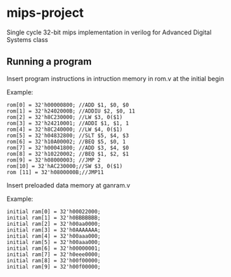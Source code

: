 # mips-project

Single cycle 32-bit mips implementation in verilog for Advanced Digital Systems class

## Running a program

Insert program instructions in intruction memory in rom.v at the initial begin

Example:
```
rom[0] = 32'h00000800; //ADD $1, $0, $0
rom[1] = 32'h2402000B; //ADDIU $2, $0, 11
rom[2] = 32'h8C230000; //LW $3, 0($1)
rom[3] = 32'h24210001; //ADDI $1, $1, 1
rom[4] = 32'h8C240000; //LW $4, 0($1)
rom[5] = 32'h04832800; //SLT $5, $4, $3
rom[6] = 32'h10A00002; //BEQ $5, $0, 1
rom[7] = 32'h00041800; //ADD $3, $4, $0
rom[8] = 32'h10220002; //BEQ $1, $2, $1
rom[9] = 32'h08000003; //JMP 2
rom[10] = 32'hAC230000;//SW $3, 0($1)
rom [11] = 32'h0800000B;//JMP11
```

Insert preloaded data memory at ganram.v

Example:
```
initial ram[0] = 32'h00022000;
initial ram[1] = 32'h0BBBBBBB;
initial ram[2] = 32'h00aa0000;
initial ram[3] = 32'h0AAAAAAA;
initial ram[4] = 32'h00aaa000;
initial ram[5] = 32'h00aaa000;
initial ram[6] = 32'h00000001;
initial ram[7] = 32'h0eee0000;
initial ram[8] = 32'h00f00000;
initial ram[9] = 32'h00f00000;
```
